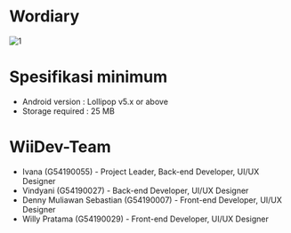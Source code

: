 # Wordiary
![1](https://user-images.githubusercontent.com/78713780/119604362-1cb4c180-be19-11eb-929d-b0606a8c233c.png)
# Spesifikasi minimum
* Android version : Lollipop v5.x or above
* Storage required : 25 MB
# WiiDev-Team
* Ivana (G54190055) - Project Leader, Back-end Developer, UI/UX Designer
* Vindyani (G54190027) - Back-end Developer, UI/UX Designer
* Denny Muliawan Sebastian (G54190007) - Front-end Developer, UI/UX Designer
* Willy Pratama (G54190029) - Front-end Developer, UI/UX Designer
